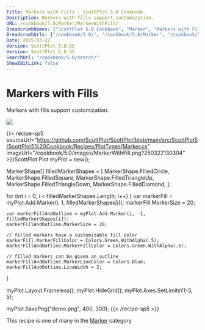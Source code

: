 ```yaml
---
Title: Markers with Fills - ScottPlot 5.0 Cookbook
Description: Markers with fills support customization.
URL: /cookbook/5.0/Marker/MarkerWithFill/
BreadcrumbNames: ["ScottPlot 5.0 Cookbook", "Marker", "Markers with Fills"]
BreadcrumbUrls: ["/cookbook/5.0/", "/cookbook/5.0/Marker", "/cookbook/5.0/Marker/MarkerWithFill"]
Date: 2025-03-22
Version: ScottPlot 5.0.55
Version: ScottPlot 5.0.55
SearchUrl: "/cookbook/5.0/search/"
ShowEditLink: false
---
```



<div class='d-flex align-items-center mt-5'>
<h1 class='me-2 text-dark my-0 border-0'>Markers with Fills</h1>
</div>

Markers with fills support customization.

[![](/cookbook/5.0/images/MarkerWithFill.png?250322130304)](/cookbook/5.0/images/MarkerWithFill.png?250322130304)

{{< recipe-sp5 sourceUrl="https://github.com/ScottPlot/ScottPlot/blob/main/src/ScottPlot5/ScottPlot5%20Cookbook/Recipes/PlotTypes/Marker.cs" imageUrl="/cookbook/5.0/images/MarkerWithFill.png?250322130304" >}}ScottPlot.Plot myPlot = new();

MarkerShape[] filledMarkerShapes = [
    MarkerShape.FilledCircle,
    MarkerShape.FilledSquare,
    MarkerShape.FilledTriangleUp,
    MarkerShape.FilledTriangleDown,
    MarkerShape.FilledDiamond,
];

for (int i = 0; i &lt; filledMarkerShapes.Length; i++)
{
    var markerFill = myPlot.Add.Marker(i, 1, filledMarkerShapes[i]);
    markerFill.MarkerSize = 20;

    var markerFillAndOutline = myPlot.Add.Marker(i, -1, filledMarkerShapes[i]);
    markerFillAndOutline.MarkerSize = 20;

    // filled markers have a customizable fill color
    markerFill.MarkerFillColor = Colors.Green.WithAlpha(.5);
    markerFillAndOutline.MarkerFillColor = Colors.Green.WithAlpha(.5);

    // filled markers can be given an outline
    markerFillAndOutline.MarkerLineColor = Colors.Blue;
    markerFillAndOutline.LineWidth = 2;
}

myPlot.Layout.Frameless();
myPlot.HideGrid();
myPlot.Axes.SetLimitsY(-5, 5);

myPlot.SavePng("demo.png", 400, 300);
{{< /recipe-sp5 >}}

<div class='my-5 text-center'>This recipe is one of many in the <a href='/cookbook/5.0/Marker'>Marker</a> category</div>


